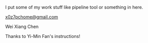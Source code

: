I put some of my work stuff like pipeline tool or something in here.

x0z7pchome@gmail.com

Wei Xiang Chen

Thanks to Yi-Min Fan's instructions!
